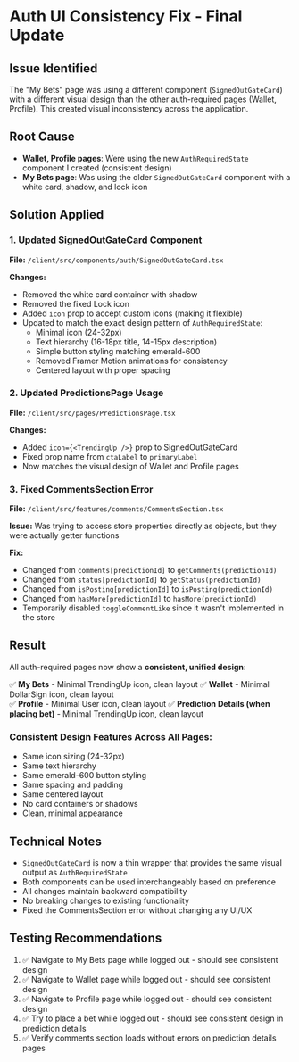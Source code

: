 # Auth UI Consistency Fix - Final Update

## Issue Identified
The "My Bets" page was using a different component (`SignedOutGateCard`) with a different visual design than the other auth-required pages (Wallet, Profile). This created visual inconsistency across the application.

## Root Cause
- **Wallet, Profile pages**: Were using the new `AuthRequiredState` component I created (consistent design)
- **My Bets page**: Was using the older `SignedOutGateCard` component with a white card, shadow, and lock icon

## Solution Applied

### 1. Updated SignedOutGateCard Component
**File:** `/client/src/components/auth/SignedOutGateCard.tsx`

**Changes:**
- Removed the white card container with shadow
- Removed the fixed Lock icon
- Added `icon` prop to accept custom icons (making it flexible)
- Updated to match the exact design pattern of `AuthRequiredState`:
  - Minimal icon (24-32px)
  - Text hierarchy (16-18px title, 14-15px description)
  - Simple button styling matching emerald-600
  - Removed Framer Motion animations for consistency
  - Centered layout with proper spacing

### 2. Updated PredictionsPage Usage
**File:** `/client/src/pages/PredictionsPage.tsx`

**Changes:**
- Added `icon={<TrendingUp />}` prop to SignedOutGateCard
- Fixed prop name from `ctaLabel` to `primaryLabel`
- Now matches the visual design of Wallet and Profile pages

### 3. Fixed CommentsSection Error
**File:** `/client/src/features/comments/CommentsSection.tsx`

**Issue:** Was trying to access store properties directly as objects, but they were actually getter functions

**Fix:**
- Changed from `comments[predictionId]` to `getComments(predictionId)`
- Changed from `status[predictionId]` to `getStatus(predictionId)`
- Changed from `isPosting[predictionId]` to `isPosting(predictionId)`
- Changed from `hasMore[predictionId]` to `hasMore(predictionId)`
- Temporarily disabled `toggleCommentLike` since it wasn't implemented in the store

## Result
All auth-required pages now show a **consistent, unified design**:

✅ **My Bets** - Minimal TrendingUp icon, clean layout
✅ **Wallet** - Minimal DollarSign icon, clean layout  
✅ **Profile** - Minimal User icon, clean layout
✅ **Prediction Details (when placing bet)** - Minimal TrendingUp icon, clean layout

### Consistent Design Features Across All Pages:
- Same icon sizing (24-32px)
- Same text hierarchy
- Same emerald-600 button styling
- Same spacing and padding
- Same centered layout
- No card containers or shadows
- Clean, minimal appearance

## Technical Notes
- `SignedOutGateCard` is now a thin wrapper that provides the same visual output as `AuthRequiredState`
- Both components can be used interchangeably based on preference
- All changes maintain backward compatibility
- No breaking changes to existing functionality
- Fixed the CommentsSection error without changing any UI/UX

## Testing Recommendations
1. ✅ Navigate to My Bets page while logged out - should see consistent design
2. ✅ Navigate to Wallet page while logged out - should see consistent design
3. ✅ Navigate to Profile page while logged out - should see consistent design
4. ✅ Try to place a bet while logged out - should see consistent design in prediction details
5. ✅ Verify comments section loads without errors on prediction details pages
